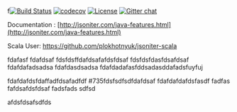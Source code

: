 f[![Build Status](https://travis-ci.org/json-iterator/java.svg?branch=master)](https://travis-ci.org/json-iterator/java)
[![codecov](https://codecov.io/gh/json-iterator/java/branch/master/graph/badge.svg)](https://codecov.io/gh/json-iterator/java)
[![License](http://img.shields.io/badge/license-mit-blue.svg?style=flat-square)](https://raw.githubusercontent.com/json-iterator/java/master/LICENSE)
[![Gitter chat](https://badges.gitter.im/gitterHQ/gitter.png)](https://gitter.im/json-iterator/Lobby)

Documentation : [http://jsoniter.com/java-features.html](http://jsoniter.com/java-features.html)

Scala User: https://github.com/plokhotnyuk/jsoniter-scala


fdafasf
fdafdsaf
fdsfdsffdafdsafafdsfdsaf
fdsfdsfdasfdsafdsaf
fdafdafadsadsa
fdafdasdsadsa
fdafdadafasfddsadasddafadsfuyfuj

fdafdafdsfdaffadfdsafadfdf
#735fdsfsdfsdfdafdsaf
fdafdafdafdsfasdf
fadfas
fafdsafdsfdsaf
fadsfads
sdfsd

afdsfdsafsdfds
